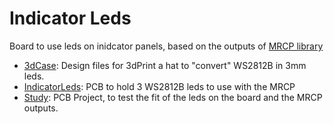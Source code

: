 # Indicator Leds
Board to use leds on inidcator panels, based on the outputs of [MRCP library](https://github.com/danielvilas/mrcp) 

* [3dCase](3dCase): Design files for 3dPrint a hat to "convert" WS2812B in 3mm leds.
* [IndicatorLeds](IndicatorLeds): PCB to hold 3 WS2812B leds to use with the MRCP 
* [Study](Study): PCB Project, to test the fit of the leds on the board and the MRCP outputs.
